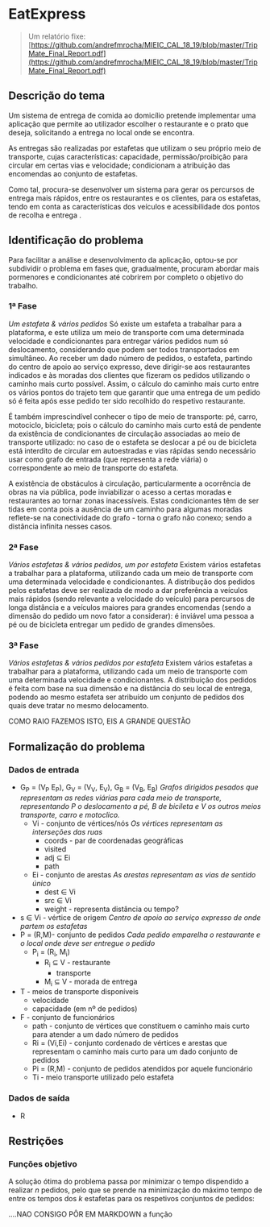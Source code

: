 # EatExpress

>Um relatório fixe: [https://github.com/andrefmrocha/MIEIC_CAL_18_19/blob/master/TripMate_Final_Report.pdf](https://github.com/andrefmrocha/MIEIC_CAL_18_19/blob/master/TripMate_Final_Report.pdf)

## Descrição do tema

Um sistema de entrega de comida ao domicílio pretende implementar uma aplicação que permite ao utilizador escolher o restaurante e o prato que deseja, solicitando a entrega no local onde se encontra.

As entregas são realizadas por estafetas que utilizam o seu próprio meio de transporte, cujas características: capacidade, permissão/proibição para circular em certas vias e velocidade; condicionam a atribuição das encomendas ao conjunto de estafetas.

Como tal, procura-se desenvolver um sistema para gerar os percursos de entrega mais rápidos, entre os restaurantes e os clientes, para os estafetas, tendo em conta as características dos veículos e acessibilidade dos pontos de recolha e entrega .

## Identificação do problema

Para facilitar a análise e desenvolvimento da aplicação, optou-se por subdividir o problema em fases que, gradualmente, procuram abordar mais pormenores e condicionantes até cobrirem por completo o objetivo do trabalho.

### 1ª Fase 
*Um estafeta & vários pedidos*
Só existe um estafeta a trabalhar para a plataforma, e este utiliza um meio de transporte com uma determinada velocidade e condicionantes para entregar vários pedidos num só deslocamento, considerando que podem ser todos transportados em simultâneo.
Ao receber um dado número de pedidos, o estafeta, partindo do centro de apoio ao serviço expresso, deve dirigir-se aos restaurantes indicados e às moradas dos clientes que fizeram os pedidos utilizando o caminho mais curto possível. Assim, o cálculo do caminho mais curto entre os vários pontos do trajeto tem que garantir que uma entrega de um pedido só é feita após esse pedido ter sido recolhido do respetivo restaurante.

É também imprescindível conhecer o tipo de meio de transporte: pé, carro, motociclo, bicicleta; pois o cálculo do caminho mais curto está de pendente da existência de condicionantes de circulação associadas ao meio de transporte utilizado:  no caso de o estafeta se deslocar a pé ou de bicicleta está interdito de circular em autoestradas e vias rápidas sendo necessário usar como grafo de entrada (que representa a rede viária)  o correspondente ao meio de transporte do estafeta.

A existência de obstáculos à circulação, particularmente a ocorrência de obras na via pública, pode inviabilizar o acesso a certas moradas e restaurantes ao tornar zonas inacessíveis. Estas condicionantes têm de ser tidas em conta pois a ausência de um caminho para algumas moradas reflete-se na conectividade do grafo - torna o grafo não conexo; sendo a distância infinita nesses casos. 

### 2ª Fase 
*Vários estafetas & vários pedidos, um por estafeta*
Existem vários estafetas a trabalhar para a plataforma, utilizando cada um meio de transporte com uma determinada velocidade e condicionantes. 
A distribução dos pedidos pelos estafetas deve ser realizada de modo a dar preferência a veículos mais rápidos (sendo relevante a velocidade do veículo) para percursos de longa distância e a veículos maiores para grandes encomendas (sendo a dimensão do pedido um novo fator a considerar): é inviável uma pessoa a pé ou de bicicleta entregar um pedido de grandes dimensões.

### 3ª Fase
 *Vários estafetas & vários pedidos por estafeta*
Existem vários estafetas a trabalhar para a plataforma, utilizando cada um meio de transporte com uma determinada velocidade e condicionantes. 
A distribuição dos pedidos é feita com base na sua dimensão e na distância do seu local de entrega, podendo ao mesmo estafeta ser atribuído um conjunto de pedidos dos quais deve tratar no mesmo delocamento.

COMO RAIO FAZEMOS ISTO, EIS A GRANDE QUESTÃO

## Formalização do problema

### Dados de entrada

 - G<sub>P</sub> = (V<sub>P</sub> E<sub>P</sub>), G<sub>V</sub> = (V<sub>V</sub>, E<sub>V</sub>), G<sub>B</sub> = (V<sub>B</sub>, E<sub>B</sub>) 
*Grafos dirigidos pesados que representam as redes viárias para cada meio de transporte, representando P o deslocamento a pé, B de bicileta e V os outros meios transporte, carro e motoclico.* 
	 -  Vi - conjunto de vértices/nós
	 *Os vértices representam as interseções das ruas* 
		 - coords - par de coordenadas geográficas 
		 - visited
		 - adj ⊆ Ei
		 - path 
	 -  Ei - conjunto de arestas
	  *As arestas representam as vias de sentido único*
		 - dest ∈ Vi
		 - src ∈ Vi
         - weight - representa distância ou tempo? 
 - s ∈ Vi - vértice de origem
*Centro de apoio ao serviço expresso de onde partem os estafetas* 
- P = (R,M)- conjunto de pedidos
 *Cada pedido emparelha o restaurante e o local onde deve ser entregue o pedido*
	- P<sub>i</sub> =  (R<sub>i</sub>, M<sub>i</sub>)
		- R<sub>i</sub> ⊆ V - restaurante
			- transporte 
		- M<sub>i</sub> ⊆ V - morada de entrega
- T - meios de transporte disponíveis
	- velocidade
	- capacidade (em nº de pedidos)
- F - conjunto de funcionários
   - path - conjunto de vértices que constituem o caminho mais curto para atender a um dado número de pedidos
   - Ri = (Vi,Ei) - conjunto cordenado de vértices e arestas que representam o caminho mais curto para um dado conjunto de pedidos
   - Pi = (R,M) - conjunto de pedidos atendidos por aquele funcionário
   - Ti - meio transporte utilizado pelo estafeta

### Dados de saída

- R 

## Restrições

### Funções objetivo

A solução ótima do problema passa por minimizar o tempo dispendido a realizar $n$ pedidos, pelo que se prende na minimização do máximo tempo de entre os tempos dos $k$ estafetas para os respetivos conjuntos de pedidos:

....NAO CONSIGO PÔR EM MARKDOWN a função
